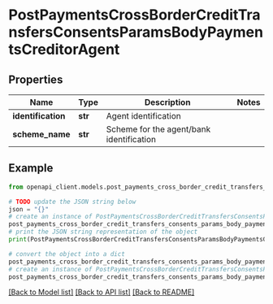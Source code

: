 # PostPaymentsCrossBorderCreditTransfersConsentsParamsBodyPaymentsCreditorAgent


## Properties

Name | Type | Description | Notes
------------ | ------------- | ------------- | -------------
**identification** | **str** | Agent identification | 
**scheme_name** | **str** | Scheme for the agent/bank identification | 

## Example

```python
from openapi_client.models.post_payments_cross_border_credit_transfers_consents_params_body_payments_creditor_agent import PostPaymentsCrossBorderCreditTransfersConsentsParamsBodyPaymentsCreditorAgent

# TODO update the JSON string below
json = "{}"
# create an instance of PostPaymentsCrossBorderCreditTransfersConsentsParamsBodyPaymentsCreditorAgent from a JSON string
post_payments_cross_border_credit_transfers_consents_params_body_payments_creditor_agent_instance = PostPaymentsCrossBorderCreditTransfersConsentsParamsBodyPaymentsCreditorAgent.from_json(json)
# print the JSON string representation of the object
print(PostPaymentsCrossBorderCreditTransfersConsentsParamsBodyPaymentsCreditorAgent.to_json())

# convert the object into a dict
post_payments_cross_border_credit_transfers_consents_params_body_payments_creditor_agent_dict = post_payments_cross_border_credit_transfers_consents_params_body_payments_creditor_agent_instance.to_dict()
# create an instance of PostPaymentsCrossBorderCreditTransfersConsentsParamsBodyPaymentsCreditorAgent from a dict
post_payments_cross_border_credit_transfers_consents_params_body_payments_creditor_agent_from_dict = PostPaymentsCrossBorderCreditTransfersConsentsParamsBodyPaymentsCreditorAgent.from_dict(post_payments_cross_border_credit_transfers_consents_params_body_payments_creditor_agent_dict)
```
[[Back to Model list]](../README.md#documentation-for-models) [[Back to API list]](../README.md#documentation-for-api-endpoints) [[Back to README]](../README.md)


